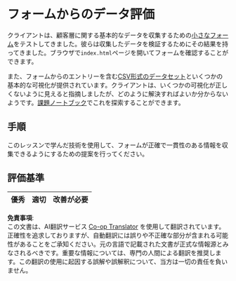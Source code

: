 <!--
CO_OP_TRANSLATOR_METADATA:
{
  "original_hash": "f9d5a7275e046223fa6474477674b810",
  "translation_date": "2025-08-25T16:24:00+00:00",
  "source_file": "2-Working-With-Data/08-data-preparation/assignment.md",
  "language_code": "ja"
}
-->
# フォームからのデータ評価

クライアントは、顧客層に関する基本的なデータを収集するための[小さなフォーム](../../../../2-Working-With-Data/08-data-preparation/index.html)をテストしてきました。彼らは収集したデータを検証するためにその結果を持ってきました。ブラウザで`index.html`ページを開いてフォームを確認することができます。

また、フォームからのエントリーを含む[CSV形式のデータセット](../../../../data/form.csv)といくつかの基本的な可視化が提供されています。クライアントは、いくつかの可視化が正しくないように見えると指摘しましたが、どのように解決すればよいか分からないようです。[課題ノートブック](../../../../2-Working-With-Data/08-data-preparation/assignment.ipynb)でこれを探索することができます。

## 手順

このレッスンで学んだ技術を使用して、フォームが正確で一貫性のある情報を収集できるようにするための提案を行ってください。

## 評価基準

優秀 | 適切 | 改善が必要
--- | --- | --- |

**免責事項**:  
この文書は、AI翻訳サービス [Co-op Translator](https://github.com/Azure/co-op-translator) を使用して翻訳されています。正確性を追求しておりますが、自動翻訳には誤りや不正確な部分が含まれる可能性があることをご承知ください。元の言語で記載された文書が正式な情報源とみなされるべきです。重要な情報については、専門の人間による翻訳を推奨します。この翻訳の使用に起因する誤解や誤解釈について、当方は一切の責任を負いません。